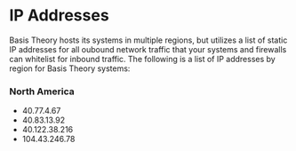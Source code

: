 # IP Addresses

Basis Theory hosts its systems in multiple regions, but utilizes a list of static IP addresses for all oubound network traffic that your systems and firewalls can whitelist for inbound traffic. The following is a list of IP addresses by region for Basis Theory systems:

### North America
* 40.77.4.67
* 40.83.13.92
* 40.122.38.216
* 104.43.246.78

